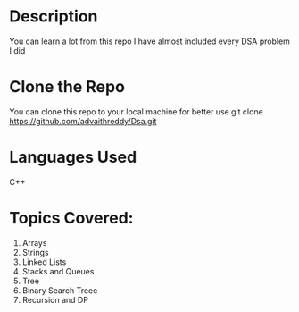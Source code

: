 # Description
You can learn a lot from this repo I have almost included every DSA problem I did 

# Clone the Repo

You can clone this repo to your local machine for better use
git clone https://github.com/advaithreddy/Dsa.git

# Languages Used
C++

# Topics Covered:
1. Arrays
2. Strings
3. Linked Lists
4. Stacks and Queues
5. Tree
6. Binary Search Treee
7. Recursion and DP

